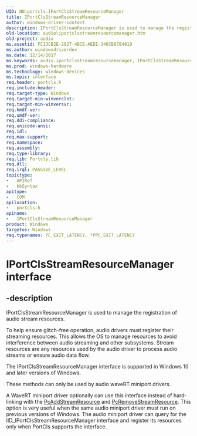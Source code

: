 ```yaml
---
UID: NN:portcls.IPortClsStreamResourceManager
title: IPortClsStreamResourceManager
author: windows-driver-content
description: IPortClsStreamResourceManager is used to manage the registration of audio stream resources.
old-location: audio\iportclsstreamresourcemanager.htm
old-project: audio
ms.assetid: FC13CB2E-2027-4BCE-AEEE-346CB0784819
ms.author: windowsdriverdev
ms.date: 12/14/2017
ms.keywords: audio.iportclsstreamresourcemanager, IPortClsStreamResourceManager interface [Audio Devices], IPortClsStreamResourceManager interface [Audio Devices], described, IPortClsStreamResourceManager, portcls/IPortClsStreamResourceManager
ms.prod: windows-hardware
ms.technology: windows-devices
ms.topic: interface
req.header: portcls.h
req.include-header: 
req.target-type: Windows
req.target-min-winverclnt: 
req.target-min-winversvr: 
req.kmdf-ver: 
req.umdf-ver: 
req.ddi-compliance: 
req.unicode-ansi: 
req.idl: 
req.max-support: 
req.namespace: 
req.assembly: 
req.type-library: 
req.lib: Portcls.lib
req.dll: 
req.irql: PASSIVE_LEVEL
topictype: 
-	APIRef
-	kbSyntax
apitype: 
-	COM
apilocation: 
-	portcls.h
apiname: 
-	IPortClsStreamResourceManager
product: Windows
targetos: Windows
req.typenames: PC_EXIT_LATENCY, *PPC_EXIT_LATENCY
---
```


# IPortClsStreamResourceManager interface


## -description


IPortClsStreamResourceManager is used to manage the registration of audio stream resources. 

To help ensure glitch-free operation, audio drivers must register their streaming resources. 
  This allows the OS to manage resources to avoid interference between audio streaming and other subsystems. 
Stream resources are any resources used by the audio driver to process audio streams or ensure audio data flow. 

The IPortClsStreamResourceManager interface is supported in Windows 10 and later versions of Windows. 


These methods can only be used by audio waveRT miniport drivers. 

A WaveRT miniport driver optionally can use this interface instead of hard-linking with the <a href="..\portcls\nf-portcls-pcaddstreamresource.md">PcAddStreamResource</a> 
and <a href="..\portcls\nf-portcls-pcremovestreamresource.md">PcRemoveStreamResource</a>. 
This option is very useful when the same audio miniport driver must run on previous versions of Windows. 
The audio miniport driver can query for the IID_IPortClsStreamResourceManager interface and register its resources 
only when PortCls supports the interface.


